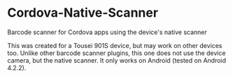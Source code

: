# Cordova-Native-Scanner
Barcode scanner for Cordova apps using the device's native scanner

This was created for a Tousei 901S device, but may work on other devices too.
Unlike other barcode scanner plugins, this one does not use the device camera, but the native scanner.
It only works on Android (tested on Android 4.2.2).


